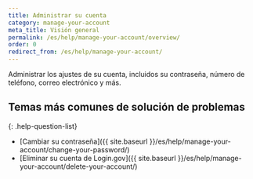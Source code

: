 ```yaml
---
title: Administrar su cuenta
category: manage-your-account
meta_title: Visión general
permalink: /es/help/manage-your-account/overview/
order: 0
redirect_from: /es/help/manage-your-account/
---
```


Administrar los ajustes de su cuenta, incluidos su contraseña, número de teléfono, correo electrónico y más.

## Temas más comunes de solución de problemas

{: .help-question-list}
* [Cambiar su contraseña]({{ site.baseurl }}/es/help/manage-your-account/change-your-password/)
* [Eliminar su cuenta de Login.gov]({{ site.baseurl }}/es/help/manage-your-account/delete-your-account/)
